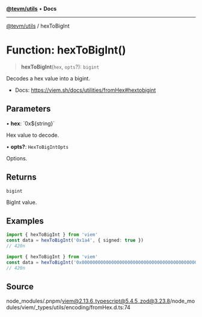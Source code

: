 [**@tevm/utils**](../README.md) • **Docs**

***

[@tevm/utils](../globals.md) / hexToBigInt

# Function: hexToBigInt()

> **hexToBigInt**(`hex`, `opts`?): `bigint`

Decodes a hex value into a bigint.

- Docs: https://viem.sh/docs/utilities/fromHex#hextobigint

## Parameters

• **hex**: \`0x$\{string\}\`

Hex value to decode.

• **opts?**: `HexToBigIntOpts`

Options.

## Returns

`bigint`

BigInt value.

## Examples

```ts
import { hexToBigInt } from 'viem'
const data = hexToBigInt('0x1a4', { signed: true })
// 420n
```

```ts
import { hexToBigInt } from 'viem'
const data = hexToBigInt('0x00000000000000000000000000000000000000000000000000000000000001a4', { size: 32 })
// 420n
```

## Source

node\_modules/.pnpm/viem@2.13.6\_typescript@5.4.5\_zod@3.23.8/node\_modules/viem/\_types/utils/encoding/fromHex.d.ts:74
